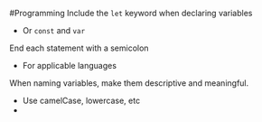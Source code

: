 #Programming
Include the `let` keyword when declaring variables
- Or `const` and `var`

End each statement with a semicolon
- For applicable languages

When naming variables, make them descriptive and meaningful.
- Use camelCase, lowercase, etc
- 